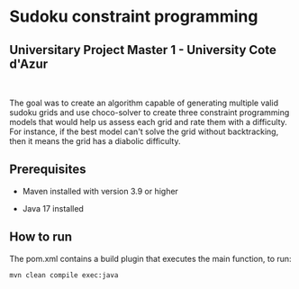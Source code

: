 
<h1>Sudoku constraint programming</h1>

<h2>Universitary Project Master 1 - University Cote d'Azur</h2>

<br>

The goal was to create an algorithm capable of generating multiple valid sudoku grids and use choco-solver to create three constraint programming models that would help us assess each grid and rate them with a difficulty. For instance, if the best model can't solve the grid without backtracking, then it means the grid has a diabolic difficulty.

  

<h2>Prerequisites</h2>

- Maven installed with version 3.9 or higher

- Java 17 installed

  

<h2>How to run</h2>
The pom.xml contains a build plugin that executes the main function, to run:
  
```shell
mvn clean compile exec:java
```

